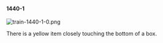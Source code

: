 #### 1440-1
![train-1440-1-0.png](https://github.com/lil-lab/nlvr/raw/master/nlvr/train/images/17/train-1440-1-0.png "train-1440-1-0.png")

There is a yellow item closely touching the bottom of a box.